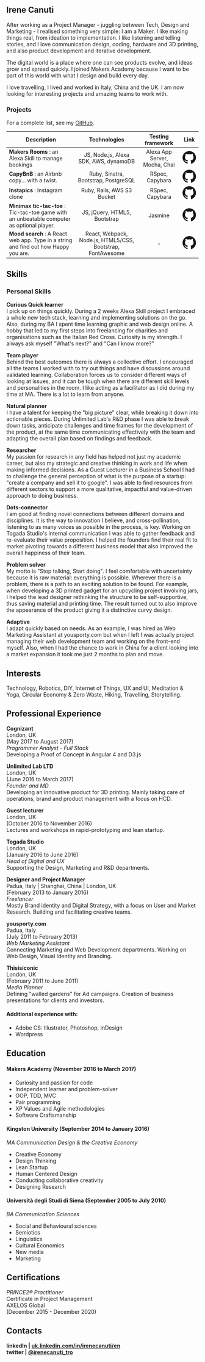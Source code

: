## Irene Canuti

After working as a Project Manager - juggling between Tech, Design and Marketing - I realised something very simple: I am a Maker. I like making things real, from ideation to implementation. I like listening and telling stories, and I love communication design, coding, hardware and 3D printing, and also product development and iterative development.   

The digital world is a place where one can see products evolve, and ideas grow and spread quickly. I joined Makers Academy because I want to be part of this world with what I design and build every day.

I love travelling, I lived and worked in Italy, China and the UK. I am now looking for interesting projects and amazing teams to work with.

### Projects

For a complete list, see my [GitHub](https://github.com/nenoch?tab=repositories).

| Description        | Technologies           | Testing framework  | Link |
| ------------------ |:----------------------:| :------------------:| :----: |
| **Makers Rooms** : an Alexa Skill to manage bookings |JS, Node.js, Alexa SDK, AWS, dynamoDB          | Alexa App Server, Mocha, Chai | [![Project's GitHub Repository](imgs/GitHub-Mark-64px.png)](https://github.com/nenoch/Alexa-book-events)|
| **CapyBnB** : an Airbnb copy... with a twist. |Ruby, Sinatra, Bootstrap, PostgreSQL   | RSpec, Capybara | [![Project's GitHub Repository](imgs/GitHub-Mark-64px.png)](https://github.com/nenoch/makers-bnb)|
| **Instapics** : Instagram clone |Ruby, Rails, AWS S3 Bucket  | RSpec, Capybara | [![Project's GitHub Repository](imgs/GitHub-Mark-64px.png)](https://github.com/nenoch/instagram-challenge)|
| **Minimax tic-tac-toe** : Tic-tac-toe game with an unbeatable computer as optional player. |JS, jQuery, HTML5, Bootstrap  | Jasmine | [![Project's GitHub Repository](imgs/GitHub-Mark-64px.png)](https://github.com/nenoch/minimax-tic-tac-toe)|
| **Mood search** : A React web app. Type in a string and find out how Happy you are. |React, Webpack, Node.js, HTML5/CSS, Bootstrap, FontAwesome | - | [![Project's GitHub Repository](imgs/GitHub-Mark-64px.png)](https://github.com/nenoch/mood-search)|

## Skills

### Personal Skills

**Curious Quick learner**   
I pick up on things quickly. During a 2 weeks Alexa Skill project I embraced a whole new tech stack, learning and implementing solutions on the go. Also, during my BA I spent time learning graphic and web design online. A hobby that led to my first steps into freelancing for charities and organisations such as the Italian Red Cross. Curiosity is my strength. I always ask myself "What's next?" and "Can I know more?"  

**Team player**   
Behind the best outcomes there is always a collective effort. I encouraged all the teams I worked with to try out things and have discussions around validated learning. Collaboration forces us to consider different ways of looking at issues, and it can be tough when there are different skill levels and personalities in the room. I like acting as a facilitator as I did during my time at MA. There is a lot to learn from anyone.

**Natural planner**   
I have a talent for keeping the "big picture" clear, while breaking it down into actionable pieces. During Unlimited Lab's R&D phase I was able to break down tasks, anticipate challenges and time frames for the development of the product, at the same time communicating effectively with the team and adapting the overall plan based on findings and feedback.

**Researcher**  
My passion for research in any field has helped not just my academic career, but also my strategic and creative thinking in work and life when making informed decisions. As a Guest Lecturer in a Business School I had to challenge the general perception of what is the purpose of a startup: "create a company and sell it to google". I was able to find resources from different sectors to support a more qualitative, impactful and value-driven approach to doing business.

**Dots-connector**  
I am good at finding novel connections between different domains and disciplines. It is the way to innovation I believe, and cross-pollination, listening to as many voices as possible in the process, is key. Working on Togada Studio's internal communication I was able to gather feedback and re-evaluate their value proposition. I helped the founders find their real fit to market pivoting towards a different business model that also improved the overall happiness of their team.

**Problem solver**   
My motto is "Stop talking, Start doing". I feel comfortable with uncertainty because it is raw material: everything is possible. Wherever there is a problem, there is a path to an exciting solution to be found. For example, when developing a 3D printed gadget for an upcycling project involving jars, I helped the lead designer rethinking the structure to be self-supportive, thus saving material and printing time. The result turned out to also improve the appearance of the product giving it a distinctive curvy design.

**Adaptive**  
I adapt quickly based on needs. As an example, I was hired as Web Marketing Assistant at yousporty.com but when I left I was actually project managing their web development team and working on the front-end myself. Also, when I had the chance to work in China for a client looking into a market expansion it took me just 2 months to plan and move.

## Interests

Technology, Robotics, DIY, Internet of Things, UX and UI, Meditation & Yoga, Circular Economy & Zero Waste, Hiking, Travelling, Storytelling.

## Professional Experience

**Cognizant**     
London, UK   
(May 2017 to August 2017)    
*Programmer Analyst - Full Stack*   
Developing a Proof of Concept in Angular 4 and D3.js

**Unlimited Lab LTD**     
London, UK   
(June 2016 to March 2017)    
*Founder and MD*   
Developing an innovative product for 3D printing. Mainly taking care of operations, brand and product management with a focus on HCD.

**Guest lecturer**     
London, UK   
(October 2016 to November 2016)     
Lectures and workshops in rapid-prototyping and lean startup.

**Togada Studio**    
London, UK    
(January 2016 to June 2016)   
*Head of Digital and UX*   
Supporting the Design, Marketing and R&D departments.

**Designer and Project Manager**   
Padua, Italy | Shanghai, China | London, UK    
(February 2013 to January 2016)    
*Freelancer*  
Mostly Brand identity and Digital Strategy, with a focus on User and Market Research. Building and facilitating creative teams.

**yousporty.com**   
Padua, Italy   
(July 2011 to February 2013)   
*Web Marketing Assistant*   
Connecting Marketing and Web Development departments. Working on Web Design, Visual Identity and Branding.

**Thisisiconic**   
London, UK    
(February 2011 to June 2011)   
*Media Planner*   
Defining "walled gardens" for Ad campaigns.
Creation of business presentations for clients and investors.  

#### Additional experience with:   

- Adobe CS: Illustrator, Photoshop, InDesign
- Wordpress

## Education

#### Makers Academy (November 2016 to March 2017)

- Curiosity and passion for code
- Independent learner and problem-solver
- OOP, TDD, MVC
- Pair programming
- XP Values and Agile methodologies
- Software Craftsmanship

#### Kingston University (September 2014 to January 2016)
*MA Communication Design & the Creative Economy*
- Creative Economy
- Design Thinking
- Lean Startup
- Human Centered Design
- Conducting collaborative creativity
- Designing Research

#### Università degli Studi di Siena (September 2005 to July 2010)
*BA Communication Sciences*
- Social and Behavioural sciences
- Semiotics
- Linguistics
- Cultural Economics
- New media
- Marketing

## Certifications

*PRINCE2® Practitioner*  
Certificate in Project Management   
AXELOS Global   
(December 2015 - December 2020)


## Contacts

**linkedIn | [uk.linkedin.com/in/irenecanuti/en](https://uk.linkedin.com/in/irenecanuti/en
)**   
**twitter | [@irenecanuti_tro ](https://twitter.com/irenecanuti_tro
)**
